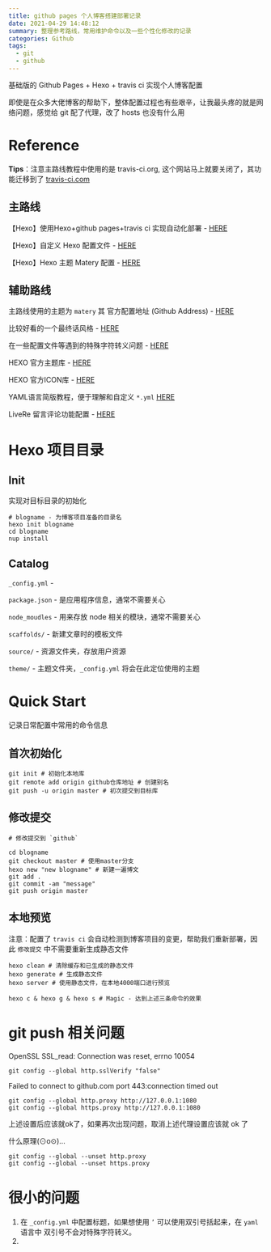 ```yaml
---
title: github pages 个人博客搭建部署记录
date: 2021-04-29 14:48:12
summary: 整理参考路线，常用维护命令以及一些个性化修改的记录
categories: Github
tags:
  - git
  - github
---
```


基础版的 Github Pages + Hexo + travis ci 实现个人博客配置

即使是在众多大佬博客的帮助下，整体配置过程也有些艰辛，让我最头疼的就是网络问题，感觉给 git 配了代理，改了 hosts 也没有什么用

# Reference

**Tips**：注意主路线教程中使用的是 travis-ci.org, 这个网站马上就要关闭了，其功能迁移到了 [travis-ci.com](https://travis-ci.com/)

## 主路线

【Hexo】使用Hexo+github pages+travis ci 实现自动化部署 - [HERE](https://www.cnblogs.com/mfrank/p/12829882.html)

【Hexo】自定义 Hexo 配置文件 - [HERE](https://www.cnblogs.com/mfrank/p/12830094.html)

【Hexo】Hexo 主题 Matery 配置 - [HERE](https://www.cnblogs.com/mfrank/p/12830097.html)

## 辅助路线

主路线使用的主题为 `matery` 其 官方配置地址 (Github Address) - [HERE](https://github.com/blinkfox/hexo-theme-matery/blob/develop/README_CN.md)

比较好看的一个最终话风格 - [HERE](https://matjenin.gitee.io/index.html)

在一些配置文件等遇到的特殊字符转义问题  - [HERE](https://wxnacy.com/2018/01/12/hexo-specific-symbol/)

HEXO 官方主题库 - [HERE](https://hexo.io/themes/)

HEXO 官方ICON库 - [HERE](https://fontawesome.com/icons?d=gallery&p=2)

YAML语言简版教程，便于理解和自定义 `*.yml` [HERE](http://www.ruanyifeng.com/blog/2016/07/yaml.html)

LiveRe 留言评论功能配置 - [HERE](https://starslove.me/2020/07/08/Hexo-comment/)

# Hexo 项目目录

## Init

实现对目标目录的初始化

``` shell
# blogname - 为博客项目准备的目录名
hexo init blogname
cd blogname
nup install
```

## Catalog

`_config.yml` -

`package.json` - 是应用程序信息，通常不需要关心

`node_moudles` - 用来存放 node 相关的模块，通常不需要关心

`scaffolds/` - 新建文章时的模板文件

`source/` - 资源文件夹，存放用户资源

`theme/` - 主题文件夹，`_config.yml` 将会在此定位使用的主题

# Quick Start

记录日常配置中常用的命令信息

## 首次初始化

~~~shell
git init # 初始化本地库
git remote add origin github仓库地址 # 创建别名
git push -u origin master # 初次提交到目标库
~~~

## 修改提交

~~~shell
# 修改提交到 `github`

cd blogname
git checkout master # 使用master分支
hexo new "new blogname" # 新建一遍博文
git add .
git commit -am "message"
git push origin master
~~~

## 本地预览

注意：配置了 `travis ci` 会自动检测到博客项目的变更，帮助我们重新部署，因此 `修改提交` 中不需要重新生成静态文件

~~~shell
hexo clean # 清除缓存和已生成的静态文件
hexo generate # 生成静态文件
hexo server # 使用静态文件，在本地4000端口进行预览

hexo c & hexo g & hexo s # Magic - 达到上述三条命令的效果
~~~

# git push 相关问题

OpenSSL SSL_read: Connection was reset, errno 10054

~~~shell
git config --global http.sslVerify "false"
~~~

Failed to connect to github.com port 443:connection timed out

~~~shell
git config --global http.proxy http://127.0.0.1:1080
git config --global https.proxy http://127.0.0.1:1080
~~~

上述设置后应该就ok了，如果再次出现问题，取消上述代理设置应该就 ok 了

什么原理(⊙o⊙)…

~~~shell
git config --global --unset http.proxy
git config --global --unset https.proxy
~~~

# 很小的问题

1. 在 `_config.yml` 中配置标题，如果想使用 `’` 可以使用双引号括起来，在 `yaml` 语言中 双引号不会对特殊字符转义。
2.
